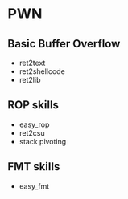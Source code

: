 # PWN 

## Basic Buffer Overflow

* ret2text
* ret2shellcode
* ret2lib

## ROP skills

* easy_rop
* ret2csu
* stack pivoting

## FMT skills

* easy_fmt
